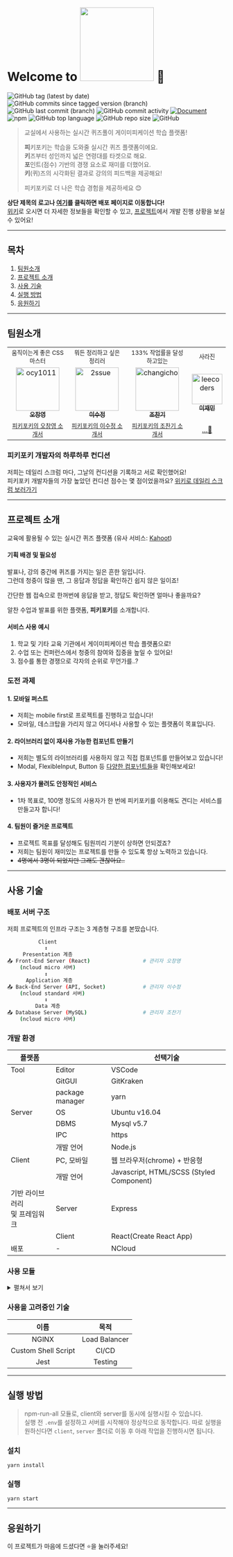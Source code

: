 # Welcome to <a href='http://106.10.46.148'><img src='https://user-images.githubusercontent.com/42017052/70258000-c7bd5f80-17ce-11ea-8218-6dc0a4b27e3a.png' width='170'/></a> 👋

<img alt="GitHub tag (latest by date)" src="https://img.shields.io/github/v/tag/connect-foundation/2019-07"> <img alt="GitHub commits since tagged version (branch)" src="https://img.shields.io/github/commits-since/connect-foundation/2019-07/0.3/develop?color=yellowgreen"> <img alt="GitHub last commit (branch)" src="https://img.shields.io/github/last-commit/connect-foundation/2019-07/develop"> <img alt="GitHub commit activity" src="https://img.shields.io/github/commit-activity/w/connect-foundation/2019-07"> <a href="https://github.com/connect-foundation/2019-07/wiki"/><img alt="Document" src="https://img.shields.io/badge/document-yes-important"></a> <img alt="npm" src="https://img.shields.io/npm/v/yarn?label=yarn"> <img alt="GitHub top language" src="https://img.shields.io/github/languages/top/connect-foundation/2019-07?color=blueviolet"> <img alt="GitHub repo size" src="https://img.shields.io/github/repo-size/connect-foundation/2019-07"> <img alt="GitHub" src="https://img.shields.io/github/license/connect-foundation/2019-07">

> 교실에서 사용하는 실시간 퀴즈풀이 게이미피케이션 학습 플랫폼!
>
> **피**키포키는 학습을 도와줄 실시간 퀴즈 플랫폼이에요.  
> **키**즈부터 성인까지 넓은 연령대를 타겟으로 해요.  
> **포**인트(점수) 기반의 경쟁 요소로 재미를 더했어요.  
> **키**(퀴)즈의 시각화된 결과로 강의의 피드백을 제공해요!
>
> 피키포키로 더 나은 학습 경험을 제공하세요 😊

**상단 제목의 로고나 [여기](http://106.10.46.148/)를 클릭하면 배포 페이지로 이동합니다!**  
[위키](https://github.com/connect-foundation/2019-07/wiki)로 오시면 더 자세한 정보들을 확인할 수 있고, [프로젝트](https://github.com/connect-foundation/2019-07/projects)에서 개발 진행 상황을 보실 수 있어요!

---

## 목차

1. [팀원소개](#팀원소개)
2. [프로젝트 소개](#프로젝트-소개)
3. [사용 기술](#사용-기술)
4. [실행 방법](#실행-방법)
5. [응원하기](#응원하기)

---

## 팀원소개

<table>
  <tr>
  <td align="center">
  <sub>
    움직이는게 좋은 CSS 마스터
  </sub>
  </td>
  <td align="center">
  <sub>
    뭐든 정리하고 싶은 정리러
  </sub>
  </td>
  <td align="center">
  <sub>
    133% 작업률을 달성하고있는
  </sub>
  </td>
  <td align="center">
  <sub>
    사라진
  </sub>
  </td>
  </tr>
  <tr>
    <td align="center"><a href="https://github.com/ocy1011"><img src="https://avatars2.githubusercontent.com/u/34512577?s=460&v=4" width="100px;" alt="ocy1011"/><br /><sub><b>오창영</b></sub></a><br /></td>
    <td align="center"><a href="https://github.com/2ssue"><img src="https://avatars3.githubusercontent.com/u/42017052?s=460&v=4" width="100px;" alt="2ssue"/><br /><sub><b>이수정</b></sub></a><br /></td>
    <td align="center"><a href="https://github.com/changicho"><img src="https://avatars1.githubusercontent.com/u/38618187?s=460&v=4" width="100px;" alt="changicho"/><br /><sub><b>조찬기</b></sub></a><br /></td>
    <td align="center"><a href="https://github.com/leecoders"><img src="https://avatars0.githubusercontent.com/u/47619140?s=460&v=4" width="70px;" alt="leecoders"/><br /><sub><b>이재민</b></sub></a><br /></td>
  </tr>
    <tr>
  <td align="center">
    <sub>
    <a href="https://github.com/connect-foundation/2019-07/wiki/works-%EC%98%A4%EC%B0%BD%EC%98%81">피키포키의 오창영 소개서</a></sub>
  </td>
  <td align="center">
    <sub>
    <a href="https://github.com/connect-foundation/2019-07/wiki/works-%EC%9D%B4%EC%88%98%EC%A0%95">피키포키의 이수정 소개서</a>
    </sub>
  </td>
  <td align="center">
    <sub>
    <a href="https://github.com/connect-foundation/2019-07/wiki/works-%EC%A1%B0%EC%B0%AC%EA%B8%B0">피키포키의 조찬기 소개서</a></sub>
  </td>
  <td align="center">
    <a href="https://github.com/connect-foundation/2019-07/wiki/works-%EC%9D%B4%EC%9E%AC%EB%AF%BC">...👻</a>
  </td>
  </tr>
</table>

### 피키포키 개발자의 하루하루 컨디션

저희는 데일리 스크럼 마다, 그날의 컨디션을 기록하고 서로 확인했어요!  
피키포키 개발자들의 가장 높았던 컨디션 점수는 몇 점이었을까요? [위키로 데일리 스크럼 보러가기](https://github.com/connect-foundation/2019-07/wiki/%EB%8D%B0%EC%9D%BC%EB%A6%AC-%EC%8A%A4%ED%81%AC%EB%9F%BC-%EB%AA%A8%EC%9D%8C%EC%A7%91)

---

## 프로젝트 소개

교육에 활용될 수 있는 실시간 퀴즈 플랫폼 (유사 서비스: [Kahoot](https://kahoot.com/))

#### 기획 배경 및 필요성

발표나, 강의 중간에 퀴즈를 가지는 일은 흔한 일입니다.  
그런데 청중이 많을 땐, 그 응답과 정답을 확인하긴 쉽지 않은 일이죠!

간단한 웹 접속으로 한꺼번에 응답을 받고, 정답도 확인하면 얼마나 좋을까요?

알찬 수업과 발표를 위한 플랫폼, **피키포키**를 소개합니다.

#### 서비스 사용 예시

1. 학교 및 기타 교육 기관에서 게이미피케이션 학습 플랫폼으로!
2. 수업 또는 컨퍼런스에서 청중의 참여와 집중을 높일 수 있어요!
3. 점수를 통한 경쟁으로 각자의 순위로 무언가를..?

### 도전 과제

#### 1. 모바일 퍼스트

- 저희는 mobile first로 프로젝트를 진행하고 있습니다!
- 모바일, 데스크탑을 가리지 않고 어디서나 사용할 수 있는 플랫폼이 목표입니다.

#### 2. 라이브러리 없이 재사용 가능한 컴포넌트 만들기

- 저희는 별도의 라이브러리를 사용하지 않고 직접 컴포넌트를 만들어보고 있습니다!
- Modal, FlexibleInput, Button 등 [다양한 컴포넌트들](https://github.com/connect-foundation/2019-07/tree/master/client/src/components/common)을 확인해보세요!

#### 3. 사용자가 몰려도 안정적인 서비스

- 1차 목표로, 100명 정도의 사용자가 한 번에 피키포키를 이용해도 견디는 서비스를 만들고자 합니다!

#### 4. 팀원이 즐거운 프로젝트

- 프로젝트 목표를 달성해도 팀원끼리 기분이 상하면 안되겠죠?
- 저희는 팀원이 재미있는 프로젝트를 만들 수 있도록 항상 노력하고 있습니다.
- ~~4명에서 3명이 되었지만 그래도 괜찮아요..~~

---

## 사용 기술

### 배포 서버 구조

저희 프로젝트의 인프라 구조는 3 계층형 구조를 본땄습니다.

```bash
          Client
            ↕
     Presentation 계층
📤 Front-End Server (React)                 # 관리자 오창영
    (ncloud micro 서버)
            ↕
      Application 계층
📤 Back-End Server (API, Socket)            # 관리자 이수정
    (ncloud standard 서버)
            ↕
         Data 계층
📤 Database Server (MySQL)                  # 관리자 조찬기
    (ncloud micro 서버)
```

### 개발 환경

| 플랫폼                             |                 | 선택기술                                 |
| ---------------------------------- | --------------- | ---------------------------------------- |
| Tool                               | Editor          | VSCode                                   |
|                                    | GitGUI          | GitKraken                                |
|                                    | package manager | yarn                                     |
| Server                             | OS              | Ubuntu v16.04                            |
|                                    | DBMS            | Mysql v5.7                               |
|                                    | IPC             | https                                    |
|                                    | 개발 언어       | Node.js                                  |
| Client                             | PC, 모바일      | 웹 브라우저(chrome) + 반응형             |
|                                    | 개발 언어       | Javascript, HTML/SCSS (Styled Component) |
| 기반 라이브러리 <br> 및 프레임워크 | Server          | Express                                  |
|                                    | Client          | React(Create React App)                  |
| 배포                               | -               | NCloud                                   |

### 사용 모듈

<details><summary>펼쳐서 보기</summary>

| 모듈 이름                                                                   | 사용처                                                | 설명                                                                                                                                                                                                              |
| --------------------------------------------------------------------------- | ----------------------------------------------------- | ----------------------------------------------------------------------------------------------------------------------------------------------------------------------------------------------------------------- |
| [express](https://expressjs.com/)                                           | API & Socket Server 구현                              | Fast, unopinionated, minimalist web framework for Node.js                                                                                                                                                         |
| [express-validator](https://www.npmjs.com/package/express-validator)        | Server에 들어오는 값의 유효성 처리                    | express-validator is a set of express.js middlewares that wraps validator.js validator and sanitizer functions.                                                                                                   |
| [mysql2](https://www.npmjs.com/package/mysql2)                              | Server와 데이터베이스 연동                            | MySQL client for Node.js with focus on performance. Supports prepared statements, non-utf8 encodings, binary log protocol, compression, ssl                                                                       |
| [dotenv](https://www.npmjs.com/package/dotenv)                              | 배포 서버의 관리 및 민감 정보 노출 방지               | Dotenv is a zero-dependency module that loads environment variables from a .env file into process.env. Storing configuration in the environment separate from code is based on The Twelve-Factor App methodology. |
| [create-react-app](https://www.npmjs.com/package/create-react-app)          | 편한 React 프로젝트 생성                              | Create React apps with no build configuration.                                                                                                                                                                    |
| [react-router](https://www.npmjs.com/package/react-router)                  | SPA 구현                                              | Declarative routing for React.                                                                                                                                                                                    |
| [react-router-dom](https://www.npmjs.com/package/react-router-dom)          | SPA 구현                                              | DOM bindings for React Router                                                                                                                                                                                     |
| [jsonwebtoken](https://www.npmjs.com/package/jsonwebtoken)                  | 로그인 유효성 체크를 위한 token 발급                  | An implementation of JSON Web Tokens. This was developed against draft-ietf-oauth-json-web-token-08. It makes use of node-jws                                                                                     |
| [styled component](https://www.npmjs.com/package/styled-components)         | 스타일과 로직을 한 파일에 담아 관리를 편하게 하기위함 | Visual primitives for the component age. Use the best bits of ES6 and CSS to style your apps without stress 💅                                                                                                    |
| [socket.io](https://www.npmjs.com/package/socket.io)                        | 소켓 통신                                             | Socket.IO enables real-time, bidirectional and event-based communication.                                                                                                                                         |
| [socket.io-client](https://www.npmjs.com/package/socket.io-client)          | 클라이언트 소켓 통신                                  | Socket.IO enables real-time, bidirectional and event-based communication.                                                                                                                                         |
| [네이버 아이디로 로그인](https://developers.naver.com/docs/login/overview/) | 사용자의 간편한 로그인을 위해 지원                    | 네이버 아이디로 로그인은 OAuth 2.0 기반의 사용자 인증 기능을 제공해 네이버가 아닌 다른 서비스에서 네이버의 사용자 인증 기능을 이용할 수 있게 하는 서비스입니다.                                                   |

</details>

### 사용을 고려중인 기술

|        이름         |     목적      |
| :-----------------: | :-----------: |
|        NGINX        | Load Balancer |
| Custom Shell Script |     CI/CD     |
|        Jest         |    Testing    |

---

## 실행 방법

> npm-run-all 모듈로, client와 server를 동시에 실행시킬 수 있습니다.  
> 실행 전 `.env`를 설정하고 서버를 시작해야 정상적으로 동작합니다.
> 따로 실행을 원하신다면 `client`, `server` 폴더로 이동 후 아래 작업을 진행하시면 됩니다.

### 설치

```shell
yarn install
```

### 실행

```shell
yarn start
```

---

## 응원하기

이 프로젝트가 마음에 드셨다면 ⭐️을 눌러주세요!

